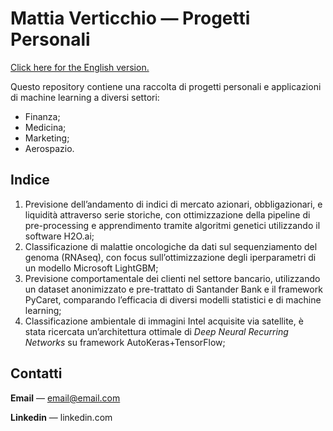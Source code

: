 # Mattia Verticchio — Progetti Personali
[Click here for the English version.](https://github.com/MattiaVerticchio)

Questo repository contiene una raccolta di progetti personali e applicazioni di machine learning a diversi settori:
- Finanza;
- Medicina;
- Marketing;
- Aerospazio.

## Indice
1. Previsione dell’andamento di indici di mercato azionari, obbligazionari, e liquidità attraverso serie storiche, con ottimizzazione della pipeline di pre-processing e apprendimento tramite algoritmi genetici utilizzando il software H2O.ai;
1. Classificazione di malattie oncologiche da dati sul sequenziamento del genoma (RNAseq), con focus sull’ottimizzazione degli iperparametri di un modello Microsoft LightGBM;
1. Previsione comportamentale dei clienti nel settore bancario, utilizzando un dataset anonimizzato e pre-trattato di Santander Bank e il framework PyCaret, comparando l’efficacia di diversi modelli statistici e di machine learning;
1. Classificazione ambientale di immagini Intel acquisite via satellite, è stata ricercata un’architettura ottimale di *Deep Neural Recurring Networks* su framework AutoKeras+TensorFlow;

## Contatti
**Email** — email@email.com

**Linkedin** — linkedin.com
